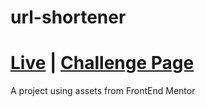 # url-shortener
<div>
  <h1>
    <a href="https://url-shorterner-alo.netlify.app/" color="white">Live</a>
    <span> | </span>
    <a href="https://www.frontendmentor.io/challenges/url-shortening-api-landing-page-2ce3ob-G">Challenge Page</a>
  </h1>
</div>
A project using assets from FrontEnd Mentor
